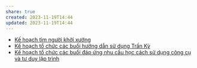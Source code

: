 ```yaml
---
share: true
created: 2023-11-19T14:44
updated: 2023-11-19T14:44
---
```


- [Kế hoạch tìm người khởi xướng](./K%E1%BA%BF%20ho%E1%BA%A1ch%20t%C3%ACm%20ng%C6%B0%E1%BB%9Di%20kh%E1%BB%9Fi%20x%C6%B0%E1%BB%9Bng.md)
- [Kế hoạch tổ chức các buổi hướng dẫn sử dụng Trấn Kỳ](./K%E1%BA%BF%20ho%E1%BA%A1ch%20t%E1%BB%95%20ch%E1%BB%A9c%20c%C3%A1c%20bu%E1%BB%95i%20h%C6%B0%E1%BB%9Bng%20d%E1%BA%ABn%20s%E1%BB%AD%20d%E1%BB%A5ng%20Tr%E1%BA%A5n%20K%E1%BB%B3.md)
- [Kế hoạch tổ chức các buổi đáp ứng nhu cầu học cách sử dụng công cụ và tư duy lập trình](./K%E1%BA%BF%20ho%E1%BA%A1ch%20t%E1%BB%95%20ch%E1%BB%A9c%20c%C3%A1c%20bu%E1%BB%95i%20%C4%91%C3%A1p%20%E1%BB%A9ng%20nhu%20c%E1%BA%A7u%20h%E1%BB%8Dc%20c%C3%A1ch%20s%E1%BB%AD%20d%E1%BB%A5ng%20c%C3%B4ng%20c%E1%BB%A5%20v%C3%A0%20t%C6%B0%20duy%20l%E1%BA%ADp%20tr%C3%ACnh.md)
